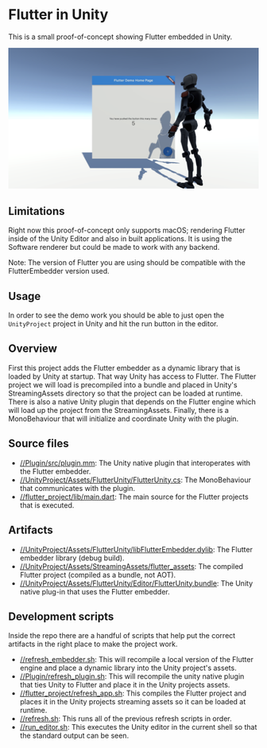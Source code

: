 # Flutter in Unity

This is a small proof-of-concept showing Flutter embedded in Unity.

![](docs/screenshot.png)

## Limitations

Right now this proof-of-concept only supports macOS; rendering Flutter inside of
the Unity Editor and also in built applications.  It is using the Software
renderer but could be made to work with any backend.

Note: The version of Flutter you are using should be compatible with the FlutterEmbedder version used.

## Usage

In order to see the demo work you should be able to just open the `UnityProject`
project in Unity and hit the run button in the editor.

## Overview

First this project adds the Flutter embedder as a dynamic library that is loaded
by Unity at startup.  That way Unity has access to Flutter.  The Flutter project
we will load is precompiled into a bundle and placed in Unity's StreamingAssets
directory so that the project can be loaded at runtime.  There is also a native
Unity plugin that depends on the Flutter engine which will load up the project
from the StreamingAssets.  Finally, there is a MonoBehaviour that will
initialize and coordinate Unity with the plugin.

## Source files

- [//Plugin/src/plugin.mm](./Plugin/src/plugin.mm): The Unity native plugin that
  interoperates with the Flutter embedder.
- [//UnityProject/Assets/FlutterUnity/FlutterUnity.cs](./UnityProject/Assets/FlutterUnity/FlutterUnity.cs):
  The MonoBehaviour that communicates with the plugin.
- [//flutter_project/lib/main.dart](./flutter_project/lib/main.dart): The main
  source for the Flutter projects that is executed.

## Artifacts

- [//UnityProject/Assets/FlutterUnity/libFlutterEmbedder.dylib](./UnityProject/Assets/FlutterUnity/libFlutterEmbedder.dylib):
  The Flutter embedder library (debug build).
- [//UnityProject/Assets/StreamingAssets/flutter_assets](./UnityProject/Assets/StreamingAssets/flutter_assets):
  The compiled Flutter project (compiled as a bundle, not AOT).
- [//UnityProject/Assets/FlutterUnity/Editor/FlutterUnity.bundle](./UnityProject/Assets/FlutterUnity/Editor/FlutterUnity.bundle):
  The Unity native plug-in that uses the Flutter embedder.

## Development scripts

Inside the repo there are a handful of scripts that help put the correct
artifacts in the right place to make the project work.

- [//refresh_embedder.sh](./refresh_embedder.sh): This will recompile a local
  version of the Flutter engine and place a dynamic library into the Unity
  project's assets.
- [//Plugin/refresh_plugin.sh](./Plugin/refresh_plugin.sh): This will recompile 
  the unity native plugin that ties Unity to Flutter and place it in the
  Unity projects assets.
- [//flutter_project/refresh_app.sh](./flutter_project/refresh_app.sh): 
  This compiles the Flutter project and
  places it in the Unity projects streaming assets so it can be loaded at
  runtime.
- [//refresh.sh](./refresh.sh): This runs all of the previous refresh scripts in order.
- [//run_editor.sh](./run_editor.sh): This executes the Unity editor in the current shell so
  that the standard output can be seen.

